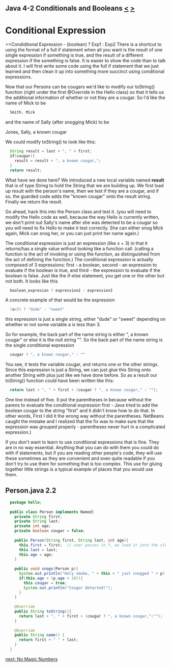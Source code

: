 ## Java 4-2 Conditionals and Booleans [&LT;](Java0401.md) [&GT;](Java0403.md)
#  Conditional Expression
==Condidtional Expression - (boolean) ? Exp1 : Exp2
There is a shortcut to using the format of a full if statement when all you want is the result of one single expression if something is true, and the result of a different expression if the something is false. It is easier to show the code than to talk about it. I will first write some code using the full if statement that we just learned and then clean it up into something more succinct using conditional expressions.

Now that our Persons can be cougars we'd like to modify our toString() function (right under the first @Override in the Hello class) so that it tells us the additional information of whether or not they are a cougar. So I'd like the name of Mick to be

```java
  Smith, Mick
```
and the name of Sally (after snogging Mick) to be

  Jones, Sally, a known cougar

We could modify toString() to look like this:

```java
  String result = last + ", " + first;
  if(cougar){
    result = result + ", a known cougar,";
  }
  return result;
```

What have we done here? We introduced a new local variable named <b>result</b> that is of type String to hold the String that we are building up. We first load up result with the person's name, then we test if they are a cougar, and if so, the guarded code adds the "known cougar" onto the result string. Finally we return the result.

Go ahead, hack this into the Person class and test it. (you will need to modify the Hello code as well, because the way Hello is currently written, we don't print out Sally's name after she was detected to be a cougar so you will need to fix Hello to make it test correctly. She can either snog Mick again, Mick can snog her, or you can just print her name again.)

The conditional expression is just an expression (like x + 3) in that it returns/has a single value without looking like a function call. (calling a function is the act of invoking or using the function, as distinguished from the act of defining the function.) The conditional expression is actually composed of 3 expressions: first - a boolean, second - an expression to evaluate if the boolean is true, and third - the expression to evaluate if the boolean is false. Just like the if-else statement, you get one or the other but not both. It looks like this

```java
  boolean_expresion ? expression2 : expression3
```

A concrete example of that would be the expression 

```java
  (a<3) ? "dude" : "sweet"
```

this expression is just a single string, either "dude" or "sweet" depending on whether or not some variable a is less than 3.

So for example, the back part of the name string is either ", a known cougar" or else it is the null string "". So the back part of the name string is the single conditional expression

```java
  cougar ? ", a known cougar," : ""
```

You see, it tests the variable cougar, and returns one or the other strings. Since this expression is just a String, we can just glue this String onto another String with plus just like we have done before. So as a result our toString() function could have been written like this:

```java
  return last + ", " + first + (cougar ? ", a known cougar," : "");
```

One line instead of five. (I put the parentheses in because without the parens to evaluate the conditional expression first - Java tried to add the boolean cougar to the string "first" and it didn't know how to do that. In other words, First I did it the wrong way without the parentheses. NetBeans caught the mistake and I realized that the fix was to make sure that the expression was grouped properly - parentheses never hurt in a complicated expression.)

If you don't want to learn to use conditional expressions that is fine. They are in no way essential. Anything that you can do with them you could do with if statements, but if you are reading other people's code, they will use these sometimes as they are convenient and even quite readable if you don't try to use them for something that is too complex. This use for gluing together little strings is a typical example of places that you would use them.

## Person.java 2.2

```java
  package hello;
  
  public class Person implements Named{
    private String first;
    private String last;
    private int age;
    private boolean cougar = false;
  
    public Person(String first, String last, int age){
      this.first = first;  // user passes in f, we load it into the slot first
      this.last = last;
      this.age = age;
    }
  
    public void snogs(Person p){
      System.out.println("Holy smoke, " + this + " just snogged " + p);
      if(this.age > (p.age + 20)){
        this.cougar = true;
        System.out.println("Cougar detected!");
      }
    }
  
    @Override
    public String toString(){
      return last + ", " + first + (cougar ? ", a known cougar,":"");
    }
  
    @Override
    public String name() {
      return first + " " + last;
    }
  }
  ```
  
 [next: No Magic Numbers](Java0403.md)
